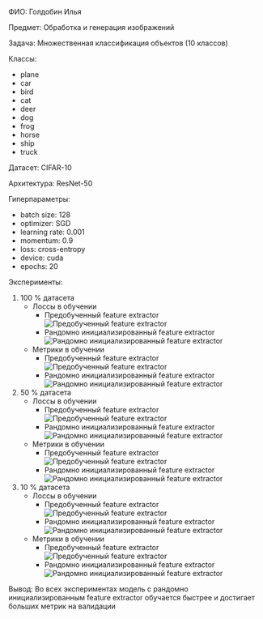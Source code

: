 ФИО: Голдобин Илья

Предмет: Обработка и генерация изображений

Задача: Множественная классификация объектов (10 классов)

Классы:

- plane
- car
- bird
- cat
- deer
- dog
- frog
- horse
- ship
- truck

Датасет: CIFAR-10

Архитектура: ResNet-50

Гиперпараметры:
- batch size: 128
- optimizer: SGD
- learning rate: 0.001
- momentum: 0.9
- loss: cross-entropy
- device: cuda
- epochs: 20


Эксперименты:
1. 100 % датасета
    - Лоссы в обучении
        - Предобученный feature extractor
        ![Предобученный feature extractor](./exp1/results/SL_pretrained/validation_loss.png)
        - Рандомно инициализированный feature extractor
        ![Рандомно инициализированный feature extractor](./exp1/results/SL/validation_loss.png)
    - Метрики в обучении
        - Предобученный feature extractor
        ![Предобученный feature extractor](./exp1/results/SL_pretrained/validation_metrics.png)
        - Рандомно инициализированный feature extractor
        ![Рандомно инициализированный feature extractor](./exp1/results/SL/validation_metrics.png)
2. 50 % датасета
    - Лоссы в обучении
        - Предобученный feature extractor
        ![Предобученный feature extractor](./exp2/results/SL_pretrained/validation_loss.png)
        - Рандомно инициализированный feature extractor
        ![Рандомно инициализированный feature extractor](./exp1/results/SL/validation_loss.png)
    - Метрики в обучении
        - Предобученный feature extractor
        ![Предобученный feature extractor](./exp2/results/SL_pretrained/validation_metrics.png)
        - Рандомно инициализированный feature extractor
        ![Рандомно инициализированный feature extractor](./exp1/results/SL/validation_metrics.png)
3. 10 % датасета
    - Лоссы в обучении
        - Предобученный feature extractor
        ![Предобученный feature extractor](./exp3/results/SL_pretrained/validation_loss.png)
        - Рандомно инициализированный feature extractor
        ![Рандомно инициализированный feature extractor](./exp1/results/SL/validation_loss.png)
    - Метрики в обучении
        - Предобученный feature extractor
        ![Предобученный feature extractor](./exp3/results/SL_pretrained/validation_metrics.png)
        - Рандомно инициализированный feature extractor
        ![Рандомно инициализированный feature extractor](./exp1/results/SL/validation_metrics.png)

Вывод:
Во всех экспериментах модель с рандомно инициализированным feature extractor обучается быстрее и достигает больших метрик на валидации